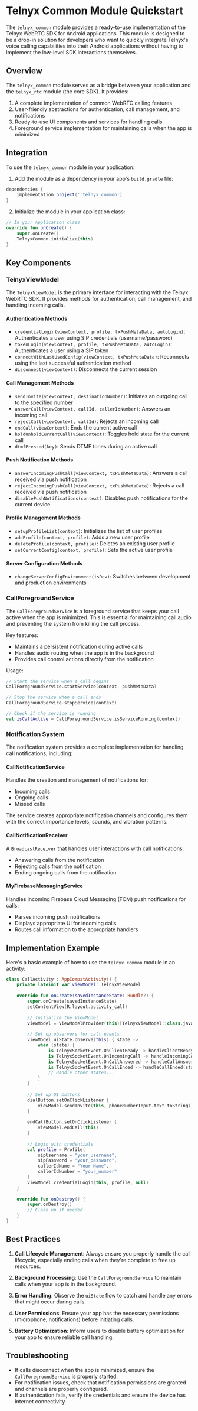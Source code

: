 # Telnyx Common Module Quickstart

The `telnyx_common` module provides a ready-to-use implementation of the Telnyx WebRTC SDK for Android applications. This module is designed to be a drop-in solution for developers who want to quickly integrate Telnyx's voice calling capabilities into their Android applications without having to implement the low-level SDK interactions themselves.

## Overview

The `telnyx_common` module serves as a bridge between your application and the `telnyx_rtc` module (the core SDK). It provides:

1. A complete implementation of common WebRTC calling features
2. User-friendly abstractions for authentication, call management, and notifications
3. Ready-to-use UI components and services for handling calls
4. Foreground service implementation for maintaining calls when the app is minimized

## Integration

To use the `telnyx_common` module in your application:

1. Add the module as a dependency in your app's `build.gradle` file:

```gradle
dependencies {
    implementation project(':telnyx_common')
}
```

2. Initialize the module in your application class:

```kotlin
// In your Application class
override fun onCreate() {
    super.onCreate()
    TelnyxCommon.initialize(this)
}
```

## Key Components

### TelnyxViewModel

The `TelnyxViewModel` is the primary interface for interacting with the Telnyx WebRTC SDK. It provides methods for authentication, call management, and handling incoming calls.

#### Authentication Methods

- `credentialLogin(viewContext, profile, txPushMetaData, autoLogin)`: Authenticates a user using SIP credentials (username/password)
- `tokenLogin(viewContext, profile, txPushMetaData, autoLogin)`: Authenticates a user using a SIP token
- `connectWithLastUsedConfig(viewContext, txPushMetaData)`: Reconnects using the last successful authentication method
- `disconnect(viewContext)`: Disconnects the current session

#### Call Management Methods

- `sendInvite(viewContext, destinationNumber)`: Initiates an outgoing call to the specified number
- `answerCall(viewContext, callId, callerIdNumber)`: Answers an incoming call
- `rejectCall(viewContext, callId)`: Rejects an incoming call
- `endCall(viewContext)`: Ends the current active call
- `holdUnholdCurrentCall(viewContext)`: Toggles hold state for the current call
- `dtmfPressed(key)`: Sends DTMF tones during an active call

#### Push Notification Methods

- `answerIncomingPushCall(viewContext, txPushMetaData)`: Answers a call received via push notification
- `rejectIncomingPushCall(viewContext, txPushMetaData)`: Rejects a call received via push notification
- `disablePushNotifications(context)`: Disables push notifications for the current device

#### Profile Management Methods

- `setupProfileList(context)`: Initializes the list of user profiles
- `addProfile(context, profile)`: Adds a new user profile
- `deleteProfile(context, profile)`: Deletes an existing user profile
- `setCurrentConfig(context, profile)`: Sets the active user profile

#### Server Configuration Methods

- `changeServerConfigEnvironment(isDev)`: Switches between development and production environments

### CallForegroundService

The `CallForegroundService` is a foreground service that keeps your call active when the app is minimized. This is essential for maintaining call audio and preventing the system from killing the call process.

Key features:
- Maintains a persistent notification during active calls
- Handles audio routing when the app is in the background
- Provides call control actions directly from the notification

Usage:
```kotlin
// Start the service when a call begins
CallForegroundService.startService(context, pushMetaData)

// Stop the service when a call ends
CallForegroundService.stopService(context)

// Check if the service is running
val isCallActive = CallForegroundService.isServiceRunning(context)
```

### Notification System

The notification system provides a complete implementation for handling call notifications, including:

#### CallNotificationService

Handles the creation and management of notifications for:
- Incoming calls
- Ongoing calls
- Missed calls

The service creates appropriate notification channels and configures them with the correct importance levels, sounds, and vibration patterns.

#### CallNotificationReceiver

A `BroadcastReceiver` that handles user interactions with call notifications:
- Answering calls from the notification
- Rejecting calls from the notification
- Ending ongoing calls from the notification

#### MyFirebaseMessagingService

Handles incoming Firebase Cloud Messaging (FCM) push notifications for calls:
- Parses incoming push notifications
- Displays appropriate UI for incoming calls
- Routes call information to the appropriate handlers

## Implementation Example

Here's a basic example of how to use the `telnyx_common` module in an activity:

```kotlin
class CallActivity : AppCompatActivity() {
    private lateinit var viewModel: TelnyxViewModel
    
    override fun onCreate(savedInstanceState: Bundle?) {
        super.onCreate(savedInstanceState)
        setContentView(R.layout.activity_call)
        
        // Initialize the ViewModel
        viewModel = ViewModelProvider(this)[TelnyxViewModel::class.java]
        
        // Set up observers for call events
        viewModel.uiState.observe(this) { state ->
            when (state) {
                is TelnyxSocketEvent.OnClientReady -> handleClientReady()
                is TelnyxSocketEvent.OnIncomingCall -> handleIncomingCall(state.message)
                is TelnyxSocketEvent.OnCallAnswered -> handleCallAnswered(state.callId)
                is TelnyxSocketEvent.OnCallEnded -> handleCallEnded(state.message)
                // Handle other states...
            }
        }
        
        // Set up UI buttons
        dialButton.setOnClickListener {
            viewModel.sendInvite(this, phoneNumberInput.text.toString())
        }
        
        endCallButton.setOnClickListener {
            viewModel.endCall(this)
        }
        
        // Login with credentials
        val profile = Profile(
            sipUsername = "your_username",
            sipPassword = "your_password",
            callerIdName = "Your Name",
            callerIdNumber = "your_number"
        )
        viewModel.credentialLogin(this, profile, null)
    }
    
    override fun onDestroy() {
        super.onDestroy()
        // Clean up if needed
    }
}
```

## Best Practices

1. **Call Lifecycle Management**: Always ensure you properly handle the call lifecycle, especially ending calls when they're complete to free up resources.

2. **Background Processing**: Use the `CallForegroundService` to maintain calls when your app is in the background.

3. **Error Handling**: Observe the `uiState` flow to catch and handle any errors that might occur during calls.

4. **User Permissions**: Ensure your app has the necessary permissions (microphone, notifications) before initiating calls.

5. **Battery Optimization**: Inform users to disable battery optimization for your app to ensure reliable call handling.

## Troubleshooting

- If calls disconnect when the app is minimized, ensure the `CallForegroundService` is properly started.
- For notification issues, check that notification permissions are granted and channels are properly configured.
- If authentication fails, verify the credentials and ensure the device has internet connectivity.